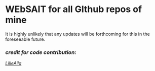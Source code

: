 # WEbSAIT for all GIthub repos of mine
It is highly unlikely that any updates will be forthcoming for this in the foreseeable future.




### *credit for code contribution:*
*[LilleAila](https://github.com/LilleAila/)*
